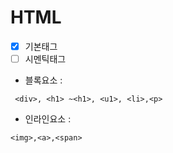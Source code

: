 # HTML
- [x] 기본태그
- [ ] 시멘틱태그
+ 블록요소 :
```
 <div>, <h1> ~<h1>, <u1>, <li>,<p>
```
+ 인라인요소 :
```
<img>,<a>,<span>
```
